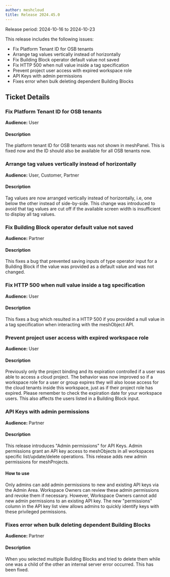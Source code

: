 ```yaml
---
author: meshcloud
title: Release 2024.45.0
---
```


Release period: 2024-10-16 to 2024-10-23

This release includes the following issues:
* Fix Platform Tenant ID for OSB tenants
* Arrange tag values vertically instead of horizontally
* Fix Building Block operator default value not saved
* Fix HTTP 500 when null value inside a tag specification
* Prevent project user access with expired workspace role
* API Keys with admin permissions
* Fixes error when bulk deleting dependent Building Blocks
<!--truncate-->

## Ticket Details
### Fix Platform Tenant ID for OSB tenants
**Audience:** User<br>

#### Description
The platform tenant ID for OSB tenants was not shown in meshPanel. This is fixed now and the
ID should also be available for all OSB tenants now.

### Arrange tag values vertically instead of horizontally
**Audience:** User, Customer, Partner<br>

#### Description
Tag values are now arranged vertically instead of horizontally, i.e, one
below the other instead of side-by-side. This change was introduced to avoid
that tag values are cut off if the available screen width is insufficient to
display all tag values.

### Fix Building Block operator default value not saved
**Audience:** Partner<br>

#### Description
This fixes a bug that prevented saving inputs of type operator input for a Building Block
if the value was provided as a default value and was not changed.

### Fix HTTP 500 when null value inside a tag specification
**Audience:** User<br>

#### Description
This fixes a bug which resulted in a HTTP 500 if you provided a null value in a tag
specification when interacting with the meshObject API.

### Prevent project user access with expired workspace role
**Audience:** User<br>

#### Description
Previously only the project binding and its expiration controlled if a user was able to access a cloud project. 
The behavior was now improved so if a workspace role for a user or group expires they will also loose access for 
the cloud tenants inside this workspace, just as if their project role has expired. Please remember to check the 
expiration date for your workspace users.
This also affects the users listed in a Building Block input.

### API Keys with admin permissions
**Audience:** Partner<br>

#### Description
This release introduces "Admin permissions" for API Keys. 
Admin permissions grant an API key access to meshObjects in all workspaces specific list/update/delete operations. 
This release adds new admin permissions for meshProjects.

#### How to use
Only admins can add admin permissions to new and existing API keys via the Admin Area. 
Workspace Owners can review these admin permissions and revoke them if necessary. However, Workspace Owners cannot 
add new admin permissions to an existing API key.
The new "permissions" column in the API key list view allows admins to quickly identify keys 
with these privileged permissions.

### Fixes error when bulk deleting dependent Building Blocks
**Audience:** Partner<br>

#### Description
When you selected multiple Building Blocks and tried to delete them while one was a child of 
the other an internal server error occurred. This has been fixed.

